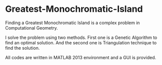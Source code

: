 # Greatest-Monochromatic-Island
Finding a Greatest Monochromatic Island is a complex problem in Computational Geometry.

I solve the problem using two methods. First one is a Genetic Algorithm to find an optimal solution. And the second one is Triangulation technique to find the solution. 

All codes are written in MATLAB 2013 environment and a GUI is provided.
